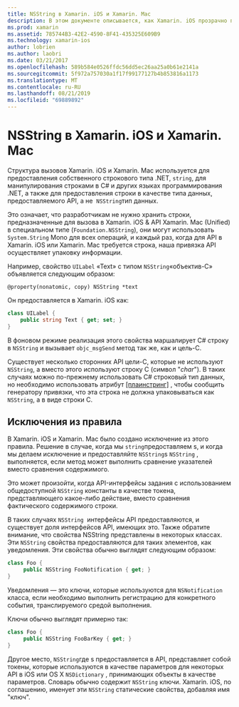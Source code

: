 ```yaml
---
title: NSString в Xamarin. iOS и Xamarin. Mac
description: В этом документе описывается, как Xamarin. iOS прозрачно преобразует объекты NSString C# в строковые объекты, если это не происходит.
ms.prod: xamarin
ms.assetid: 785744B3-42E2-4590-8F41-435325E609B9
ms.technology: xamarin-ios
author: lobrien
ms.author: laobri
ms.date: 03/21/2017
ms.openlocfilehash: 589b584e0526ffdc56dd5ec26aa25a0b61e2141a
ms.sourcegitcommit: 5f972a757030a1f17f99177127b4b853816a1173
ms.translationtype: MT
ms.contentlocale: ru-RU
ms.lasthandoff: 08/21/2019
ms.locfileid: "69889892"
---
```

# <a name="nsstring-in-xamarinios-and-xamarinmac"></a>NSString в Xamarin. iOS и Xamarin. Mac

Структура вызовов Xamarin. iOS и Xamarin. Mac используется для предоставления собственного строкового типа .NET, `string`, для манипулирования строками в C# и других языках программирования .NET, а также для предоставления строки в качестве типа данных, предоставляемого API, а не  `NSString`тип данных.

Это означает, что разработчикам не нужно хранить строки, предназначенные для вызова в Xamarin. iOS & API Xamarin. Mac (Unified) в специальном типе (`Foundation.NSString`), они могут использовать `System.String` Mono для всех операций, и каждый раз, когда для API в Xamarin. iOS или Xamarin. Mac требуется строка, наша привязка API осуществляет упаковку информации.

Например, свойство `UILabel` «Text» с типом `NSString`«объектив-C» объявляется следующим образом:

```objc
@property(nonatomic, copy) NSString *text
```

Он предоставляется в Xamarin. iOS как:

```csharp
class UILabel {
    public string Text { get; set; }
}
```

В фоновом режиме реализация этого свойства маршалирует C# строку в `NSString` и вызывает `objc_msgSend` метод так же, как и цель-C.

Существует несколько сторонних API цели-C, которые не используют `NSString`, а вместо этого используют строку C (символ "*char*"). В таких случаях можно по-прежнему использовать C# строковый тип данных, но необходимо использовать атрибут [[плаинстринг]](~/cross-platform/macios/binding/objective-c-libraries.md) , чтобы сообщить генератору привязки, что эта строка не должна упаковываться как `NSString`, а в виде строки C.

 <a name="Exceptions_to_the_Rule" />

## <a name="exceptions-to-the-rule"></a>Исключения из правила

В Xamarin. iOS и Xamarin. Mac было создано исключение из этого правила. Решение в случае, когда мы `string`предоставляем s, и когда мы делаем исключение и предоставляйте `NSString`s `NSString` , выполняется, если метод может выполнить сравнение указателей вместо сравнения содержимого.

Это может произойти, когда API-интерфейсы задания с использованием общедоступной `NSString` константы в качестве токена, представляющего какое-либо действие, вместо сравнения фактического содержимого строки.

В таких случаях `NSString`  интерфейсы API предоставляются, и существует доля интерфейсов API, имеющих это. Также обратите внимание, что свойства NSString представлены в некоторых классах. Эти `NSString` свойства предоставляются для таких элементов, как уведомления. Эти свойства обычно выглядят следующим образом:

```csharp
class Foo {
     public NSString FooNotification { get; }
}
```

Уведомления — это ключи, которые используются для `NSNotification` класса, если необходимо выполнить регистрацию для конкретного события, транслируемого средой выполнения.

Ключи обычно выглядят примерно так:

```csharp
class Foo {
     public NSString FooBarKey { get; }
}
```

Другое место, `NSString`где s предоставляется в API, представляет собой токены, которые используются в качестве параметров для некоторых API в iOS или OS X `NSDictionary` , принимающих объекты в качестве параметров. Словарь обычно содержит `NSString` ключи. Xamarin. iOS, по соглашению, именует эти `NSString` статические свойства, добавляя имя "ключ".
